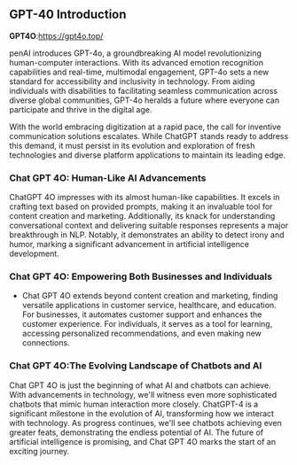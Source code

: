 ## GPT-40 Introduction

**GPT4O**:https://gpt4o.top/

penAI introduces GPT-4o, a groundbreaking AI model revolutionizing human-computer interactions. With its advanced emotion recognition capabilities and real-time, multimodal engagement, GPT-4o sets a new standard for accessibility and inclusivity in technology. From aiding individuals with disabilities to facilitating seamless communication across diverse global communities, GPT-4o heralds a future where everyone can participate and thrive in the digital age.



With the world embracing digitization at a rapid pace, the call for inventive communication solutions escalates. While ChatGPT stands ready to address this demand, it must persist in its evolution and exploration of fresh technologies and diverse platform applications to maintain its leading edge.

### Chat GPT 4O: Human-Like AI Advancements

ChatGPT 4O impresses with its almost human-like capabilities. It excels in crafting text based on provided prompts, making it an invaluable tool for content creation and marketing. Additionally, its knack for understanding conversational context and delivering suitable responses represents a major breakthrough in NLP. Notably, it demonstrates an ability to detect irony and humor, marking a significant advancement in artificial intelligence development.

### Chat GPT 4O: Empowering Both Businesses and Individuals

- Chat GPT 4O extends beyond content creation and marketing, finding versatile applications in customer service, healthcare, and education. For businesses, it automates customer support and enhances the customer experience. For individuals, it serves as a tool for learning, accessing personalized recommendations, and even making new connections.

### Chat GPT 4O:The Evolving Landscape of Chatbots and AI

Chat GPT 4O is just the beginning of what AI and chatbots can achieve. With advancements in technology, we'll witness even more sophisticated chatbots that mimic human interaction more closely. ChatGPT-4 is a significant milestone in the evolution of AI, transforming how we interact with technology. As progress continues, we'll see chatbots achieving even greater feats, demonstrating the endless potential of AI. The future of artificial intelligence is promising, and Chat GPT 4O marks the start of an exciting journey.


